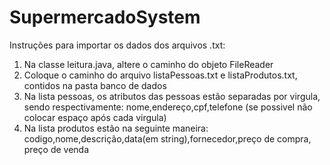 # SupermercadoSystem
Instruções para importar os dados dos arquivos .txt:
  1. Na classe leitura.java, altere o caminho do objeto FileReader
  2. Coloque o caminho do arquivo listaPessoas.txt e listaProdutos.txt, contidos na pasta banco de dados
  3. Na lista pessoas, os atributos das pessoas estão separadas por virgula, sendo respectivamente:
     nome,endereço,cpf,telefone (se possivel não colocar espaço após cada virgula)
  4. Na lista produtos estão na seguinte maneira:
     codigo,nome,descrição,data(em string),fornecedor,preço de compra, preço de venda
    
 
